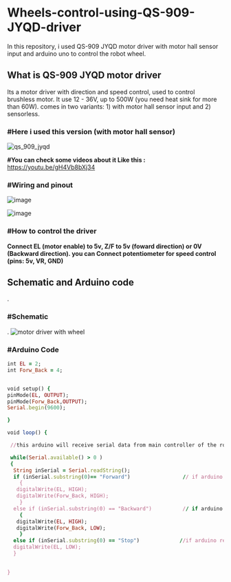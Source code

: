 # Wheels-control-using-QS-909-JYQD-driver
In this repository, i used QS-909 JYQD motor driver with motor hall sensor input and arduino uno to control the robot wheel.

## What is QS-909 JYQD motor driver
Its a motor driver with direction and speed control, used to control brushless motor. It use 12 - 36V, up to 500W (you need heat sink for more than 60W). comes in two variants: 1) with motor hall sensor input and 2) sensorless.

### #Here i used this version (with motor hall sensor)
![qs_909_jyqd](https://user-images.githubusercontent.com/5675794/128578707-b0574dfe-6ad1-4b16-aa24-4347535a04cf.jpg)

**#You can check some videos about it Like this :** https://youtu.be/gH4Vb8bXj34

### #Wiring and pinout

![image](https://user-images.githubusercontent.com/5675794/128578907-d194512f-666f-49d4-9aad-5df4f9b51a6a.png)

![image](https://user-images.githubusercontent.com/5675794/128578903-406b8429-fd5d-497a-b31c-6c52757f4bfc.png)

### #How to control the driver
**Connect EL (motor enable) to 5v, Z/F to 5v (foward direction) or 0V (Backward direction). you can Connect potentiometer for speed control (pins: 5v, VR, GND)**


## Schematic and Arduino code
.
### #Schematic
.
![motor driver with wheel](https://user-images.githubusercontent.com/5675794/128579091-7b3ced3e-dd8e-40bc-b092-435babe34981.png)

### #Arduino Code

```ruby
int EL = 2;
int Forw_Back = 4;


void setup() {
pinMode(EL, OUTPUT);
pinMode(Forw_Back,OUTPUT);
Serial.begin(9600);

}

void loop() {

 //this arduino will receive serial data from main controller of the robot to determine some variables

 while(Serial.available() > 0 )
 {
  String inSerial = Serial.readString();
  if (inSerial.substring(0)== "Forward")                 // if arduino recieve "Forward" the motor will be enabled and move forward
    {
   digitalWrite(EL, HIGH);
   digitalWrite(Forw_Back, HIGH);
    }
  else if (inSerial.substring(0) == "Backward")          // if arduino recieve "Backward" the motor will be enabled and move Backward
    {
   digitalWrite(EL, HIGH);
   digitalWrite(Forw_Back, LOW);
    }
  else if (inSerial.substring(0) == "Stop")             //if arduino recieve "Stop" the motor will Stop
  digitalWrite(EL, LOW);
  }

  
}
```






